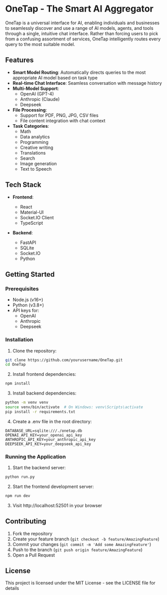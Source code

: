 # OneTap - The Smart AI Aggregator

OneTap is a universal interface for AI, enabling individuals and businesses to seamlessly discover and use a range of AI models, agents, and tools through a single, intuitive chat interface. Rather than forcing users to pick from a confusing assortment of services, OneTap intelligently routes every query to the most suitable model.

## Features

- **Smart Model Routing**: Automatically directs queries to the most appropriate AI model based on task type
- **Real-time Chat Interface**: Seamless conversation with message history
- **Multi-Model Support**: 
  - OpenAI (GPT-4)
  - Anthropic (Claude)
  - Deepseek
- **File Processing**:
  - Support for PDF, PNG, JPG, CSV files
  - File content integration with chat context
- **Task Categories**:
  - Math
  - Data analytics
  - Programming
  - Creative writing
  - Translations
  - Search
  - Image generation
  - Text to Speech

## Tech Stack

- **Frontend**: 
  - React
  - Material-UI
  - Socket.IO Client
  - TypeScript

- **Backend**:
  - FastAPI
  - SQLite
  - Socket.IO
  - Python

## Getting Started

### Prerequisites

- Node.js (v16+)
- Python (v3.8+)
- API keys for:
  - OpenAI
  - Anthropic
  - Deepseek

### Installation

1. Clone the repository:
```bash
git clone https://github.com/yourusername/OneTap.git
cd OneTap
```

2. Install frontend dependencies:
```bash
npm install
```

3. Install backend dependencies:
```bash
python -m venv venv
source venv/bin/activate  # On Windows: venv\Scripts\activate
pip install -r requirements.txt
```

4. Create a .env file in the root directory:
```env
DATABASE_URL=sqlite:///./onetap.db
OPENAI_API_KEY=your_openai_api_key
ANTHROPIC_API_KEY=your_anthropic_api_key
DEEPSEEK_API_KEY=your_deepseek_api_key
```

### Running the Application

1. Start the backend server:
```bash
python run.py
```

2. Start the frontend development server:
```bash
npm run dev
```

3. Visit http://localhost:52501 in your browser

## Contributing

1. Fork the repository
2. Create your feature branch (`git checkout -b feature/AmazingFeature`)
3. Commit your changes (`git commit -m 'Add some AmazingFeature'`)
4. Push to the branch (`git push origin feature/AmazingFeature`)
5. Open a Pull Request

## License

This project is licensed under the MIT License - see the LICENSE file for details
